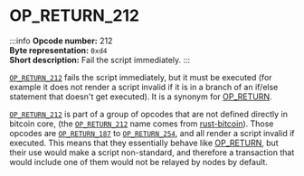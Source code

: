 # OP_RETURN_212
:::info
**Opcode number:** 212  
**Byte representation:** `0xd4`  
**Short description:** Fail the script immediately.
:::

[`OP_RETURN_212`](./OP_RETURN_212.md) fails the script immediately, but it must be executed (for example it does not render a script invalid if it is in a branch of an if/else statement that doesn't get executed). It is a synonym for [OP_RETURN](./OP_RETURN.md).

[`OP_RETURN_212`](./OP_RETURN_212.md) is part of a group of opcodes that are not defined directly in bitcoin core, (the [`OP_RETURN_212`](./OP_RETURN_212.md) name comes from [rust-bitcoin](https://docs.rs/bitcoin/latest/src/bitcoin/blockdata/opcodes.rs.html)). Those opcodes are [`OP_RETURN_187`](./OP_RETURN_187.md) to [`OP_RETURN_254`](./OP_RETURN_254.md), and all render a script invalid if executed. This means that they essentially behave like [OP_RETURN](./OP_RETURN.md), but their use would make a script non-standard, and therefore a transaction that would include one of them would not be relayed by nodes by default.
